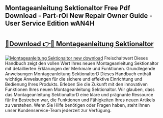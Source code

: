 ## Montageanleitung Sektionaltor Free Pdf Download - Part-rOi New Repair Owner Guide - User Service Edition wAN4H

# <h2><a href="http://df8si86.blite.top/?on=Montageanleitung+Sektionaltor">🔗Download 👉🔴 Montageanleitung Sektionaltor</a></h2>

[![Montageanleitung Sektionaltor new download](https://i.imgur.com/lujVjoI.png)](http://df8si86.blite.top/?on=Montageanleitung+Sektionaltor)
Freischaltwert Dieses Handbuch zeigt den vollen Wert Ihres neuen Montageanleitung Sektionaltor mit detaillierten Erklärungen der Merkmale und Funktionen. Grundlegende Anweisungen Montageanleitung SektionaltorD Dieses Handbuch enthält wichtige Anweisungen für die sichere und effektive Einrichtung und Bedienung Ihres Produkts. Erleben Sie die Zukunft mit den innovativen Funktionen Ihres neuen Montageanleitung Sektionaltor. Wir glauben, dass das Montageanleitung SektionaltorD eine klare und prägnante Ressource für Ihr Bestreben war, die Funktionen und Fähigkeiten Ihres neuen Artikels zu verstehen. Wenn Sie Hilfe benötigen oder Fragen haben, steht Ihnen unser Kundenservice-Team jederzeit zur Verfügung.
